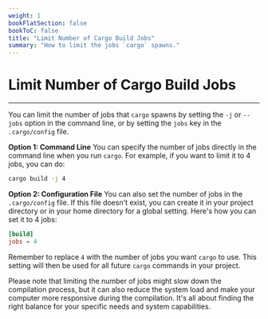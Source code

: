 ```yaml
---
weight: 1
bookFlatSection: false
bookToC: false
title: "Limit Number of Cargo Build Jobs"
summary: "How to limit the jobs `cargo` spawns."
---
```


<!--markdownlint-disable MD025 MD033 -->

# Limit Number of Cargo Build Jobs

---

You can limit the number of jobs that `cargo` spawns by setting the `-j` or `--jobs` option in the command line, or by setting the `jobs` key in the `.cargo/config` file.

**Option 1: Command Line**
You can specify the number of jobs directly in the command line when you run `cargo`. For example, if you want to limit it to 4 jobs, you can do:

```bash
cargo build -j 4
```

**Option 2: Configuration File**
You can also set the number of jobs in the `.cargo/config` file. If this file doesn't exist, you can create it in your project directory or in your home directory for a global setting. Here's how you can set it to 4 jobs:

```toml
[build]
jobs = 4
```

Remember to replace `4` with the number of jobs you want `cargo` to use. This setting will then be used for all future `cargo` commands in your project.

Please note that limiting the number of jobs might slow down the compilation process, but it can also reduce the system load and make your computer more responsive during the compilation. It's all about finding the right balance for your specific needs and system capabilities.

